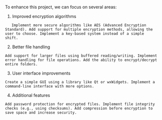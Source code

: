 To enhance this project, we can focus on several areas:

1. Improved encryption algorithms

`    Implement more secure algorithms like AES (Advanced Encryption Standard).
    Add support for multiple encryption methods, allowing the user to choose.
    Implement a key-based system instead of a simple shift.
`

2. Better file handling

`
    Add support for larger files using buffered reading/writing.
    Implement error handling for file operations.
    Add the ability to encrypt/decrypt entire folders.
`

3. User interface improvements

 `
    Create a simple GUI using a library like Qt or wxWidgets.
    Implement a command-line interface with more options.
`

4. Additional features

`
    Add password protection for encrypted files.
    Implement file integrity checks (e.g., using checksums).
    Add compression before encryption to save space and increase security.
`

